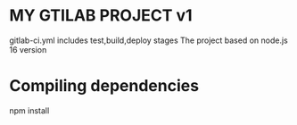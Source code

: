 # MY GTILAB PROJECT v1

gitlab-ci.yml includes test,build,deploy stages
The project based on node.js 16 version

# Compiling dependencies
 npm install
 
